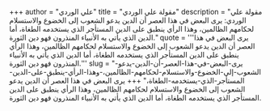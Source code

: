 +++
author = "علي الوردي"
title = "مقولة علي الوردي"
description = "مقولة علي الوردي: يرى البعض في هذا العصر أن الدين يدعو الشعوب إلى الخضوع والاستسلام لحكامهم الظالمين، وهذا الرأي ينطبق على الدين المستأجر الذي يستخدمه الطغاة، أما الدين الذي يأتي به الأنبياء المنذرون فهو دين الثورة."
quote = '''يرى البعض في هذا العصر أن الدين يدعو الشعوب إلى الخضوع والاستسلام لحكامهم الظالمين، وهذا الرأي ينطبق على الدين المستأجر الذي يستخدمه الطغاة، أما الدين الذي يأتي به الأنبياء المنذرون فهو دين الثورة.'''
slug = "يرى-البعض-في-هذا-العصر-أن-الدين-يدعو-الشعوب-إلى-الخضوع-والاستسلام-لحكامهم-الظالمين،-وهذا-الرأي-ينطبق-على-الدين-المستأجر-الذي-يستخدمه-الطغاة،"
+++
يرى البعض في هذا العصر أن الدين يدعو الشعوب إلى الخضوع والاستسلام لحكامهم الظالمين، وهذا الرأي ينطبق على الدين المستأجر الذي يستخدمه الطغاة، أما الدين الذي يأتي به الأنبياء المنذرون فهو دين الثورة.
